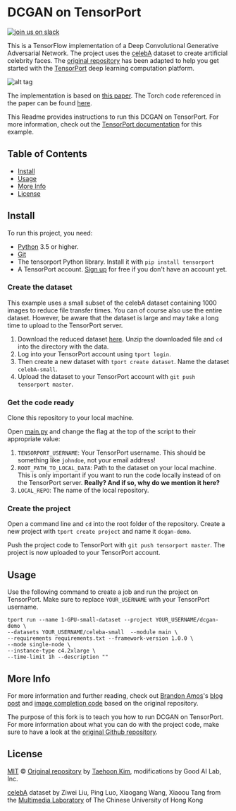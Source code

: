 # DCGAN on TensorPort

[![join us on slack](https://slackin-altdyjrdgq.now.sh/badge.svg)](https://slackin-altdyjrdgq.now.sh)

This is a TensorFlow implementation of a Deep Convolutional Generative Adversarial Network. The project uses the [celebA](http://mmlab.ie.cuhk.edu.hk/projects/CelebA.html) dataset to create artificial celebrity faces. The [original repository](https://github.com/carpedm20/DCGAN-tensorflow) has been adapted to help you get started with the [TensorPort](https://tensorport.com) deep learning computation platform.

![alt tag](DCGAN.png)

The implementation is based on [this paper](http://arxiv.org/abs/1511.06434). The Torch code referenced in the paper can be found [here](https://github.com/soumith/dcgan.torch).

This Readme provides instructions to run this DCGAN on TensorPort. For more information, check out the [TensorPort documentation](https://docs.tensorport.com/v1.0/docs/creating-celebrity-faces-using-a-dcgan) for this example. 


## Table of Contents

- [Install](#install)
- [Usage](#usage)
- [More Info](#more-info)
- [License](#license)

## Install

To run this project, you need:

- [Python](https://python.org/) 3.5 or higher.
- [Git](https://git-scm.com/)
- The tensorport Python library. Install it with `pip install tensorport`
- A TensorPort account. [Sign up](https://tensorport.com) for free if you don't have an account yet.

### Create the dataset

This example uses a small subset of the celebA dataset containing 1000 images to reduce file transfer times. You can of course also use the entire dataset. However, be aware that the dataset is large and may take a long time to upload to the TensorPort server.

1. Download the reduced dataset [here](https://tensorport-public-datasets.s3.amazonaws.com/celebA_small.zip). Unzip the downloaded file and `cd` into the directory with the data.
2. Log into your TensorPort account using `tport login`.
3. Then create a new dataset with `tport create dataset`. Name the dataset `celebA-small`.
4. Upload the dataset to your TensorPort account with `git push tensorport master`.

### Get the code ready

Clone this repository to your local machine.

Open [main.py](/main.py) and change the flag at the top of the script to their appropriate value:

1. `TENSORPORT_USERNAME`: Your TensorPort username. This should be something like `johndoe`, not your email address!
2. `ROOT_PATH_TO_LOCAL_DATA`: Path to the dataset on your local machine. This is only important if you want to run the code locally instead of on the TensorPort server. **Really? And if so, why do we mention it here?**
3. `LOCAL_REPO`: The name of the local repository. 

### Create the project

Open a command line and `cd` into the root folder of the repository. Create a new project with `tport create project` and name it `dcgan-demo`.

Push the project code to TensorPort with `git push tensorport master`. The project is now uploaded to your  TensorPort account.

## Usage

Use the following command to create a job and run the project on TensorPort. Make sure to replace `YOUR_USERNAME` with your TensorPort username.

```shell
tport run --name 1-GPU-small-dataset --project YOUR_USERNAME/dcgan-demo \ 
--datasets YOUR_USERNAME/celeba-small  --module main \
--requirements requirements.txt --framework-version 1.0.0 \
--mode single-node \
--instance-type c4.2xlarge \
--time-limit 1h --description ""
```

## More Info

For more information and further reading, check out [Brandon Amos](http://bamos.github.io/)'s [blog post](http://bamos.github.io/2016/08/09/deep-completion/) and [image completion code](https://github.com/bamos/dcgan-completion.tensorflow) based on the original repository.

The purpose of this fork is to teach you how to run DCGAN on TensorPort. For more information about what you can do with the project code, make sure to have a look at the [original Github repository](https://github.com/carpedm20/DCGAN-tensorflow).

## License

[MIT](LICENSE) © [Original repository](https://github.com/tensorport/DCGAN-tensorflow) by [Taehoon Kim](http://carpedm20.github.io/), modifications by Good AI Lab, Inc.

[celebA](http://mmlab.ie.cuhk.edu.hk/projects/CelebA.html) dataset by Ziwei Liu, Ping Luo, Xiaogang Wang, Xiaoou Tang from the [Multimedia Laboratory](http://mmlab.ie.cuhk.edu.hk/) of The Chinese University of Hong Kong